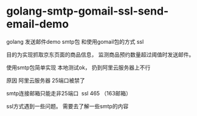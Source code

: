 # golang-smtp-gomail-ssl-send-email-demo
golang 发送邮件demo smtp包 和使用gomail包的方式 ssl

目的为实现抓取京东页面的商品信息， 监测商品预约数量超过阈值时发送邮件。

使用smtp包简单实现 本地测试ok， 扔到阿里云服务器上不行

原因 阿里云服务器 25端口被禁了

smtp连接邮箱只能走非25端口  ssl  465 （163邮箱）

ssl方式遇到一些问题。 需要去了解一些smtp的内容
